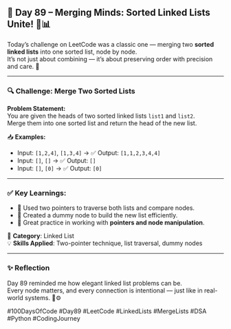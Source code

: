 ## 🧠 Day 89 – Merging Minds: Sorted Linked Lists Unite! 🔗📊

Today’s challenge on LeetCode was a classic one — merging two **sorted linked lists** into one sorted list, node by node.  
It’s not just about combining — it’s about preserving order with precision and care. 🧬

---

### 🔍 Challenge: Merge Two Sorted Lists

**Problem Statement:**  
You are given the heads of two sorted linked lists `list1` and `list2`.  
Merge them into one sorted list and return the head of the new list.

📥 **Examples:**
- Input: `[1,2,4]`, `[1,3,4]` → ✅ Output: `[1,1,2,3,4,4]`  
- Input: `[]`, `[]` → ✅ Output: `[]`  
- Input: `[]`, `[0]` → ✅ Output: `[0]`

---

### ✅ Key Learnings:

- 🔄 Used two pointers to traverse both lists and compare nodes.  
- 🔗 Created a dummy node to build the new list efficiently.  
- 🧠 Great practice in working with **pointers and node manipulation**.

📂 **Category**: Linked List  
💡 **Skills Applied**: Two-pointer technique, list traversal, dummy nodes

---

### ✨ Reflection

Day 89 reminded me how elegant linked list problems can be.  
Every node matters, and every connection is intentional — just like in real-world systems. 🧠⚙️

#100DaysOfCode #Day89 #LeetCode #LinkedLists #MergeLists #DSA #Python #CodingJourney
